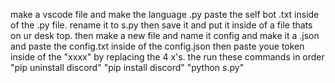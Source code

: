 make a vscode file and make the language .py 
paste the self bot .txt inside of the .py file.
rename it to s.py
then save it and put it inside of a file thats on ur desk top.
then make a new file and name it config and make it a .json 
and paste the config.txt inside of the config.json
then paste youe token inside of the "xxxx" by replacing the 4 x's. 
the  run these commands in order
"pip uninstall discord" 
"pip install discord" 
"python s.py" 
